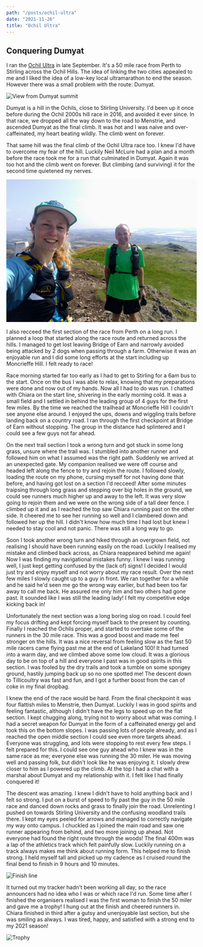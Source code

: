 ```yaml
---
path: "/posts/ochil-ultra"
date: "2021-11-26"
title: "Ochil Ultra"
---
```

## Conquering Dumyat

I ran the [Ochil Ultra](https://ochilultra.run/) in late September.
It's a 50 mile race from Perth to Stirling across the Ochil Hills.
The idea of linking the two cities appealed to me and I liked the idea of a low-key local ultramarathon to end the season.
However there was a small problem with the route: Dumyat.

![View from Dumyat summit](../images/ochil-ultra/dumyat.jpeg "View from Dumyat summit")
<!-- end -->

Dumyat is a hill in the Ochils, close to Stirling University.
I'd been up it once before during the Ochil 2000s hill race in 2016, and avoided it ever since.
In that race, we dropped all the way down to the road to Menstrie, and ascended Dumyat as the final climb.
It was hot and I was naive and over-caffeinated, my heart beating wildly.
The climb went on forever.

That same hill was the final climb of the Ochil Ultra race too.
I knew I'd have to overcome my fear of the hill.
Luckily Neil McLure had a plan and a month before the race took me for a run that culminated in Dumyat.
Again it was too hot and the climb went on forever.
But climbing (and surviving) it for the second time quietened my nerves.

![Dumyat summit](../images/ochil-ultra/dumyat_summit.jpeg "Neil McLure to the rescue!")

I also recceed the first section of the race from Perth on a long run.
I planned a loop that started along the race route and returned across the hills.
I managed to get lost leaving Bridge of Earn and narrowly avoided being attacked by 2 dogs when passing through a farm.
Otherwise it was an enjoyable run and I did some long efforts at the start including up Moncrieffe Hill.
I felt ready to race!

Race morning started far too early as I had to get to Stirling for a 6am bus to the start.
Once on the bus I was able to relax, knowing that my preparations were done and now out of my hands.
Now all I had to do was run.
I chatted with Chiara on the start line, shivering in the early morning cold.
It was a small field and I settled in behind the leading group of 4 guys for the first few miles.
By the time we reached the trailhead at Moncrieffe Hill I couldn't see anyone else around.
I enjoyed the ups, downs and wiggling trails before landing back on a country road.
I ran through the first checkpoint at Bridge of Earn without stopping.
The group in the distance had splintered and I could see a few guys not far ahead.

On the next trail section I took a wrong turn and got stuck in some long grass, unsure where the trail was.
I stumbled into another runner and followed him on what I assumed was the right path.
Suddenly we arrived at an unexpected gate.
My companion realised we were off course and headed left along the fence to try and rejoin the route.
I followed slowly, loading the route on my phone, cursing myself for not having done that before, and having got lost on a section I'd recceed!
After some minutes traipsing through long grass and stepping over big holes in the ground, we could see runners much higher up and away to the left.
It was very slow going to rejoin them and we were on the wrong side of a tall deer fence.
I climbed up it and as I reached the top saw Chiara running past on the other side.
It cheered me to see her running so well and I clambered down and followed her up the hill.
I didn't know how much time I had lost but knew I needed to stay cool and not panic.
There was still a long way to go.

Soon I took another wrong turn and hiked through an overgrown field, not realising I should have been running easily on the road.
Luckily I realised my mistake and climbed back across, as Chiara reappeared behind me again!
Now I was finding my navigational mistakes funny.
I knew I was running well, I just kept getting confused by the (lack of) signs!
I decided I would just try and enjoy myself and not worry about my race result.
Over the next few miles I slowly caught up to a guy in front.
We ran together for a while and he said he'd seen me go the wrong way earlier, but had been too far away to call me back.
He assured me only him and two others had gone past.
It sounded like I was still the leading lady!
I felt my competitive edge kicking back in!

Unfortunately the next section was a long boring slog on road.
I could feel my focus drifting and kept forcing myself back to the present by counting.
Finally I reached the Ochils proper, and started to overtake some of the runners in the 30 mile race.
This was a good boost and made me feel stronger on the hills.
It was a nice reversal from feeling slow as the fast 50 mile racers came flying past me at the end of Lakeland 100!
It had turned into a warm day, and we climbed above some low cloud.
It was a glorious day to be on top of a hill and everyone I past was in good spirits in this section.
I was fooled by the dry trails and took a tumble on some spongey ground, hastily jumping back up so no one spotted me!
The descent down to Tillicoultry was fast and fun, and I got a further boost from the can of coke in my final dropbag.

I knew the end of the race would be hard.
From the final checkpoint it was four flattish miles to Menstrie, then Dumyat.
Luckily I was in good spirits and feeling fantastic, although I didn't have the legs to speed up on the flat section.
I kept chugging along, trying not to worry about what was coming.
I had a secret weapon for Dumyat in the form of a caffeinated energy gel and took this on the bottom slopes.
I was passing lots of people already, and as I reached the open middle section I could see even more targets ahead.
Everyone was struggling, and lots were stopping to rest every few steps.
I felt prepared for this.
I could see one guy ahead who I knew was in the same race as me; everyone else was running the 30 miler.
He was moving well and passing folk, but didn't look like he was enjoying it.
I slowly drew closer to him as I powered up the climb.
At the top I had a chat with a marshal about Dumyat and my relationship with it.
I felt like I had finally conquered it!

The descent was amazing.
I knew I didn't have to hold anything back and I felt so strong.
I put on a burst of speed to fly past the guy in the 50 mile race and danced down rocks and grass to finally join the road.
Unrelenting I pushed on towards Stirling University and the confusing woodland trails there.
I kept my eyes peeled for arrows and managed to correctly navigate my way onto campus.
I chuckled as I joined the main road and saw one runner appearing from behind, and two more joining up ahead.
Not everyone had found the right route through the woods!
The final 400m was a lap of the athletics track which felt painfully slow.
Luckily running on a track always makes me think about running form.
This helped me to finish strong.
I held myself tall and picked up my cadence as I cruised round the final bend to finish in 9 hours and 10 minutes.

![Finish line](../images/ochil-ultra/finish.jpeg)

It turned out my tracker hadn't been working all day, so the race announcers had no idea who I was or which race I'd run.
Some time after I finished the organisers realised I was the first woman to finish the 50 miler and gave me a trophy!
I hung out at the finish and cheered runners in.
Chiara finished in third after a gutsy and unenjoyable last section, but she was smiling as always.
I was tired, happy, and satisfied with a strong end to my 2021 season!

![Trophy](../images/ochil-ultra/trophy.jpeg)